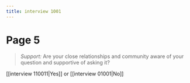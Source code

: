```yaml
---
title: interview 1001
---
```

# Page 5
> *Support:* Are your close relationships and community aware of your question and supportive of asking it?

[[interview 110011|Yes]] or [[interview 01001|No]] 